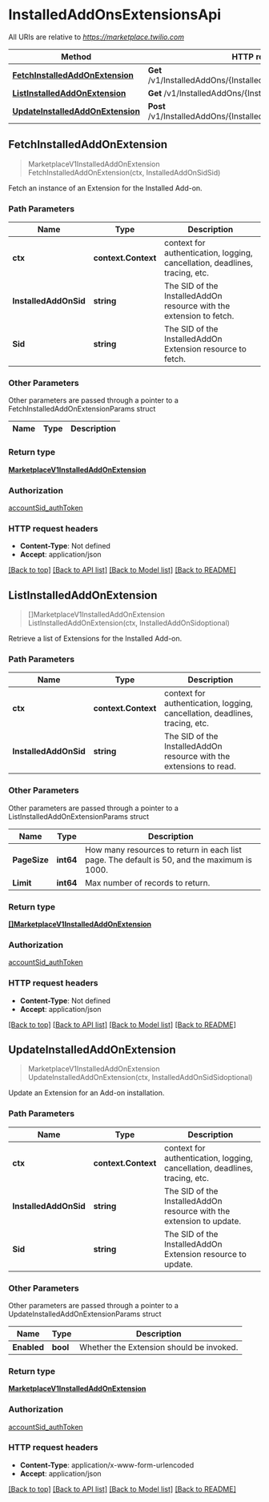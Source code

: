 # InstalledAddOnsExtensionsApi

All URIs are relative to *https://marketplace.twilio.com*

Method | HTTP request | Description
------------- | ------------- | -------------
[**FetchInstalledAddOnExtension**](InstalledAddOnsExtensionsApi.md#FetchInstalledAddOnExtension) | **Get** /v1/InstalledAddOns/{InstalledAddOnSid}/Extensions/{Sid} | 
[**ListInstalledAddOnExtension**](InstalledAddOnsExtensionsApi.md#ListInstalledAddOnExtension) | **Get** /v1/InstalledAddOns/{InstalledAddOnSid}/Extensions | 
[**UpdateInstalledAddOnExtension**](InstalledAddOnsExtensionsApi.md#UpdateInstalledAddOnExtension) | **Post** /v1/InstalledAddOns/{InstalledAddOnSid}/Extensions/{Sid} | 



## FetchInstalledAddOnExtension

> MarketplaceV1InstalledAddOnExtension FetchInstalledAddOnExtension(ctx, InstalledAddOnSidSid)



Fetch an instance of an Extension for the Installed Add-on.

### Path Parameters


Name | Type | Description
------------- | ------------- | -------------
**ctx** | **context.Context** | context for authentication, logging, cancellation, deadlines, tracing, etc.
**InstalledAddOnSid** | **string** | The SID of the InstalledAddOn resource with the extension to fetch.
**Sid** | **string** | The SID of the InstalledAddOn Extension resource to fetch.

### Other Parameters

Other parameters are passed through a pointer to a FetchInstalledAddOnExtensionParams struct


Name | Type | Description
------------- | ------------- | -------------

### Return type

[**MarketplaceV1InstalledAddOnExtension**](MarketplaceV1InstalledAddOnExtension.md)

### Authorization

[accountSid_authToken](../README.md#accountSid_authToken)

### HTTP request headers

- **Content-Type**: Not defined
- **Accept**: application/json

[[Back to top]](#) [[Back to API list]](../README.md#documentation-for-api-endpoints)
[[Back to Model list]](../README.md#documentation-for-models)
[[Back to README]](../README.md)


## ListInstalledAddOnExtension

> []MarketplaceV1InstalledAddOnExtension ListInstalledAddOnExtension(ctx, InstalledAddOnSidoptional)



Retrieve a list of Extensions for the Installed Add-on.

### Path Parameters


Name | Type | Description
------------- | ------------- | -------------
**ctx** | **context.Context** | context for authentication, logging, cancellation, deadlines, tracing, etc.
**InstalledAddOnSid** | **string** | The SID of the InstalledAddOn resource with the extensions to read.

### Other Parameters

Other parameters are passed through a pointer to a ListInstalledAddOnExtensionParams struct


Name | Type | Description
------------- | ------------- | -------------
**PageSize** | **int64** | How many resources to return in each list page. The default is 50, and the maximum is 1000.
**Limit** | **int64** | Max number of records to return.

### Return type

[**[]MarketplaceV1InstalledAddOnExtension**](MarketplaceV1InstalledAddOnExtension.md)

### Authorization

[accountSid_authToken](../README.md#accountSid_authToken)

### HTTP request headers

- **Content-Type**: Not defined
- **Accept**: application/json

[[Back to top]](#) [[Back to API list]](../README.md#documentation-for-api-endpoints)
[[Back to Model list]](../README.md#documentation-for-models)
[[Back to README]](../README.md)


## UpdateInstalledAddOnExtension

> MarketplaceV1InstalledAddOnExtension UpdateInstalledAddOnExtension(ctx, InstalledAddOnSidSidoptional)



Update an Extension for an Add-on installation.

### Path Parameters


Name | Type | Description
------------- | ------------- | -------------
**ctx** | **context.Context** | context for authentication, logging, cancellation, deadlines, tracing, etc.
**InstalledAddOnSid** | **string** | The SID of the InstalledAddOn resource with the extension to update.
**Sid** | **string** | The SID of the InstalledAddOn Extension resource to update.

### Other Parameters

Other parameters are passed through a pointer to a UpdateInstalledAddOnExtensionParams struct


Name | Type | Description
------------- | ------------- | -------------
**Enabled** | **bool** | Whether the Extension should be invoked.

### Return type

[**MarketplaceV1InstalledAddOnExtension**](MarketplaceV1InstalledAddOnExtension.md)

### Authorization

[accountSid_authToken](../README.md#accountSid_authToken)

### HTTP request headers

- **Content-Type**: application/x-www-form-urlencoded
- **Accept**: application/json

[[Back to top]](#) [[Back to API list]](../README.md#documentation-for-api-endpoints)
[[Back to Model list]](../README.md#documentation-for-models)
[[Back to README]](../README.md)

